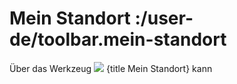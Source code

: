 # Mein Standort :/user-de/toolbar.mein-standort

Über das Werkzeug ![](gps_fixed-24px.svg) {title Mein Standort} kann  
